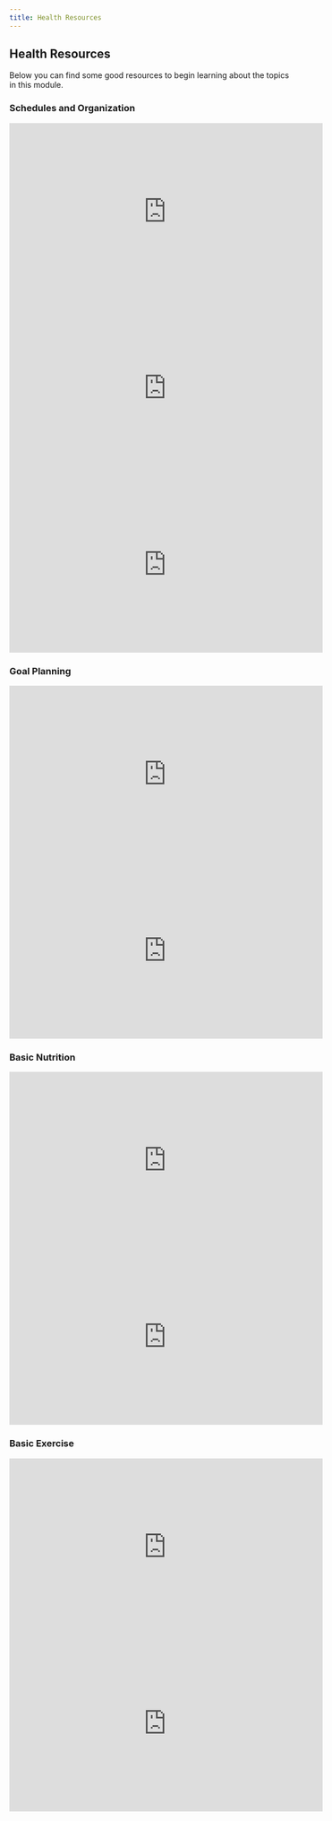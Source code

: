 ```yaml
---
title: Health Resources
---
```




## Health Resources

Below you can find some good resources to begin learning about the topics in this module.

### Schedules and Organization

<iframe width="560" height="315" src="https://www.youtube.com/embed/MruNugpHDV0" title="YouTube video player" frameborder="0" allow="accelerometer; autoplay; clipboard-write; encrypted-media; gyroscope; picture-in-picture" allowfullscreen></iframe>

<iframe width="560" height="315" src="https://www.youtube.com/embed/ODXV-fb_c-I" title="YouTube video player" frameborder="0" allow="accelerometer; autoplay; clipboard-write; encrypted-media; gyroscope; picture-in-picture" allowfullscreen></iframe>

<iframe width="560" height="315" src="https://www.youtube.com/embed/Bry8a_7b9aM" title="YouTube video player" frameborder="0" allow="accelerometer; autoplay; clipboard-write; encrypted-media; gyroscope; picture-in-picture" allowfullscreen></iframe>

### Goal Planning

<iframe width="560" height="315" src="https://www.youtube.com/embed/XpKvs-apvOs" title="YouTube video player" frameborder="0" allow="accelerometer; autoplay; clipboard-write; encrypted-media; gyroscope; picture-in-picture" allowfullscreen></iframe>

<iframe width="560" height="315" src="https://www.youtube.com/embed/5eipUK1N160" title="YouTube video player" frameborder="0" allow="accelerometer; autoplay; clipboard-write; encrypted-media; gyroscope; picture-in-picture" allowfullscreen></iframe>

### Basic Nutrition

<iframe width="560" height="315" src="https://www.youtube.com/embed/jwWpTAXu-Sg" title="YouTube video player" frameborder="0" allow="accelerometer; autoplay; clipboard-write; encrypted-media; gyroscope; picture-in-picture" allowfullscreen></iframe>

<iframe width="560" height="315" src="https://www.youtube.com/embed/Gmh_xMMJ2Pw" title="YouTube video player" frameborder="0" allow="accelerometer; autoplay; clipboard-write; encrypted-media; gyroscope; picture-in-picture" allowfullscreen></iframe>

### Basic Exercise

<iframe width="560" height="315" src="https://www.youtube.com/embed/wWGulLAa0O0" title="YouTube video player" frameborder="0" allow="accelerometer; autoplay; clipboard-write; encrypted-media; gyroscope; picture-in-picture" allowfullscreen></iframe>

<iframe width="560" height="315" src="https://www.youtube.com/embed/YvrKIQ_Tbsk" title="YouTube video player" frameborder="0" allow="accelerometer; autoplay; clipboard-write; encrypted-media; gyroscope; picture-in-picture" allowfullscreen></iframe>